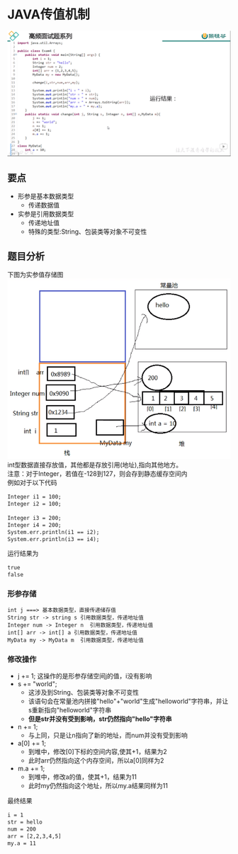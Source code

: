 # JAVA传值机制
![图片无法加载](https://github.com/Ywfy/Summary-of-interview-questions/blob/master/Passing_Param/%E4%BC%A0%E5%80%BC.png)<br>
## 要点
* 形参是基本数据类型
  * 传递数据值
* 实参是引用数据类型
  * 传递地址值
  * 特殊的类型:String、包装类等对象不可变性

## 题目分析
下图为实参值存储图<br>
![图片无法加载](https://github.com/Ywfy/Summary-of-interview-questions/blob/master/Passing_Param/tz1.png)<br>
int型数据直接存放值，其他都是存放引用(地址),指向其他地方。<br>
注意：对于Integer，若值在-128到127，则会存到静态缓存空间内<br>
例如对于以下代码
```
Integer i1 = 100;
Integer i2 = 100;

Integer i3 = 200;
Integer i4 = 200;
System.err.println(i1 == i2);
System.err.println(i3 == i4);
```
运行结果为
```
true
false
```
### 形参存储
```
int j ===> 基本数据类型，直接传递储存值
String str -> string s 引用数据类型，传递地址值
Integer num -> Integer n  引用数据类型，传递地址值
int[] arr -> int[] a 引用数据类型，传递地址值
MyData my -> MyData m  引用数据类型，传递地址值
```

### 修改操作
* j += 1; 这操作的是形参存储空间j的值，i没有影响
* s += "world";
  * 这涉及到String、包装类等对象不可变性
  * 该语句会在常量池内拼接"hello"+"world"生成"helloworld"字符串，并让s重新指向"helloworld"字符串
  * <strong>但是str并没有受到影响，str仍然指向"hello"字符串</strong>
* n += 1;
  * 与上同，只是让n指向了新的地址，而num并没有受到影响
* a[0] += 1;
  * 到堆中，修改[0]下标的空间内容,使其+1，结果为2
  * 此时arr仍然指向这个内存空间，所以a[0]同样为2
* m.a += 1;
  * 到堆中，修改a的值，使其+1，结果为11
  * 此时my仍然指向这个地址，所以my.a结果同样为11

最终结果
```
i = 1
str = hello
num = 200
arr = [2,2,3,4,5]
my.a = 11
```
